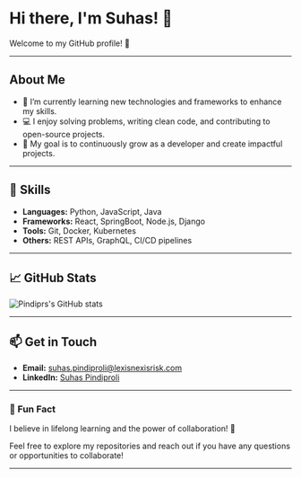 # Hi there, I'm Suhas! 👋

Welcome to my GitHub profile! 🚀

---

## About Me

- 🌱 I’m currently learning new technologies and frameworks to enhance my skills.
- 💻 I enjoy solving problems, writing clean code, and contributing to open-source projects.
- 🎯 My goal is to continuously grow as a developer and create impactful projects.

---

## 🌟 Skills

- **Languages:** Python, JavaScript, Java
- **Frameworks:** React, SpringBoot, Node.js, Django
- **Tools:** Git, Docker, Kubernetes
- **Others:** REST APIs, GraphQL, CI/CD pipelines

---

## 📈 GitHub Stats

![Pindiprs's GitHub stats](https://github-readme-stats.vercel.app/api?username=pindiprs&show_icons=true&theme=radical)

---

## 📫 Get in Touch

- **Email:** [suhas.pindiproli@lexisnexisrisk.com](mailto:suhas.pindiproli@lexisnexisrisk.com)
- **LinkedIn:** [Suhas Pindiproli](https://www.linkedin.com/in/suhas-pindiproli)

---

### 🌱 Fun Fact

I believe in lifelong learning and the power of collaboration! 🌟

Feel free to explore my repositories and reach out if you have any questions or opportunities to collaborate!

---
